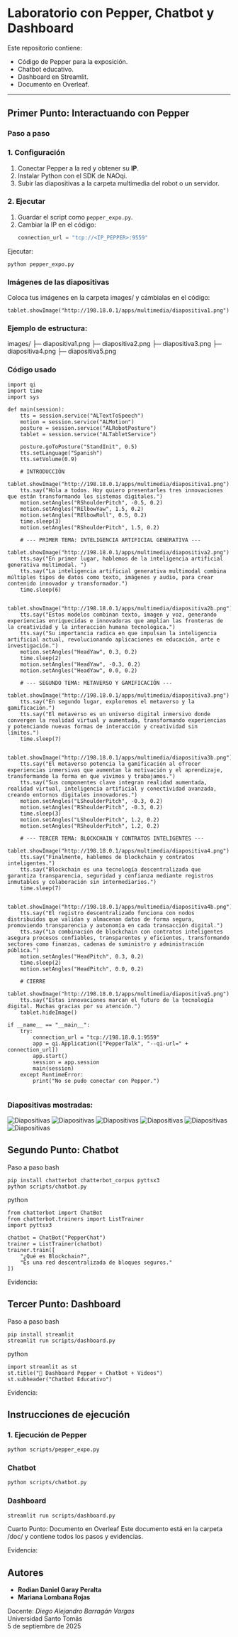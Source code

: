 # Laboratorio con Pepper, Chatbot y Dashboard

Este repositorio contiene:
- Código de Pepper para la exposición.
- Chatbot educativo.
- Dashboard en Streamlit.
- Documento en Overleaf.
---

## Primer Punto: Interactuando con Pepper
### Paso a paso
### 1. Configuración
1. Conectar Pepper a la red y obtener su **IP**.  
2. Instalar Python con el SDK de NAOqi.  
3. Subir las diapositivas a la carpeta multimedia del robot o un servidor.  

### 2. Ejecutar
1. Guardar el script como `pepper_expo.py`.  
2. Cambiar la IP en el código:  
   ```python
   connection_url = "tcp://<IP_PEPPER>:9559"
Ejecutar:
```
python pepper_expo.py
```
### Imágenes de las diapositivas
Coloca tus imágenes en la carpeta images/ y cámbialas en el código:

```
tablet.showImage("http://198.18.0.1/apps/multimedia/diapositiva1.png")
```
### Ejemplo de estructura:
images/
 ├─ diapositiva1.png
 ├─ diapositiva2.png
 ├─ diapositiva3.png
 ├─ diapositiva4.png
 ├─ diapositiva5.png
### Código usado
```
import qi
import time
import sys

def main(session):
    tts = session.service("ALTextToSpeech")
    motion = session.service("ALMotion")
    posture = session.service("ALRobotPosture")
    tablet = session.service("ALTabletService")

    posture.goToPosture("StandInit", 0.5)
    tts.setLanguage("Spanish")
    tts.setVolume(0.9)

    # INTRODUCCIÓN
    tablet.showImage("http://198.18.0.1/apps/multimedia/diapositiva1.png")
    tts.say("Hola a todos. Hoy quiero presentarles tres innovaciones que están transformando los sistemas digitales.")
    motion.setAngles("RShoulderPitch", -0.5, 0.2)
    motion.setAngles("RElbowYaw", 1.5, 0.2)
    motion.setAngles("RElbowRoll", 0.5, 0.2)
    time.sleep(3)
    motion.setAngles("RShoulderPitch", 1.5, 0.2)

    # --- PRIMER TEMA: INTELIGENCIA ARTIFICIAL GENERATIVA ---
    tablet.showImage("http://198.18.0.1/apps/multimedia/diapositiva2.png")
    tts.say("En primer lugar, hablemos de la inteligencia artificial generativa multimodal. ")
    tts.say("La inteligencia artificial generativa multimodal combina múltiples tipos de datos como texto, imágenes y audio, para crear contenido innovador y transformador.")
    time.sleep(6)

    tablet.showImage("http://198.18.0.1/apps/multimedia/diapositiva2b.png")
    tts.say("Estos modelos combinan texto, imagen y voz, generando experiencias enriquecidas e innovadoras que amplían las fronteras de la creatividad y la interacción humana tecnológica.")
    tts.say("Su importancia radica en que impulsan la inteligencia artificial actual, revolucionando aplicaciones en educación, arte e investigación.")
    motion.setAngles("HeadYaw", 0.3, 0.2)
    time.sleep(2)
    motion.setAngles("HeadYaw", -0.3, 0.2)
    motion.setAngles("HeadYaw", 0.0, 0.2)

    # --- SEGUNDO TEMA: METAVERSO Y GAMIFICACIÓN ---
    tablet.showImage("http://198.18.0.1/apps/multimedia/diapositiva3.png")
    tts.say("En segundo lugar, exploremos el metaverso y la gamificación.")
    tts.say("El metaverso es un universo digital inmersivo donde convergen la realidad virtual y aumentada, transformando experiencias y potenciando nuevas formas de interacción y creatividad sin límites.")
    time.sleep(7)

    tablet.showImage("http://198.18.0.1/apps/multimedia/diapositiva3b.png")
    tts.say("El metaverso potencia la gamificación al ofrecer experiencias inmersivas que aumentan la motivación y el aprendizaje, transformando la forma en que vivimos y trabajamos.")
    tts.say("Sus componentes clave integran realidad aumentada, realidad virtual, inteligencia artificial y conectividad avanzada, creando entornos digitales innovadores.")
    motion.setAngles("LShoulderPitch", -0.3, 0.2)
    motion.setAngles("RShoulderPitch", -0.3, 0.2)
    time.sleep(3)
    motion.setAngles("LShoulderPitch", 1.2, 0.2)
    motion.setAngles("RShoulderPitch", 1.2, 0.2)

    # --- TERCER TEMA: BLOCKCHAIN Y CONTRATOS INTELIGENTES ---
    tablet.showImage("http://198.18.0.1/apps/multimedia/diapositiva4.png")
    tts.say("Finalmente, hablemos de blockchain y contratos inteligentes.")
    tts.say("Blockchain es una tecnología descentralizada que garantiza transparencia, seguridad y confianza mediante registros inmutables y colaboración sin intermediarios.")
    time.sleep(7)

    tablet.showImage("http://198.18.0.1/apps/multimedia/diapositiva4b.png")
    tts.say("El registro descentralizado funciona con nodos distribuidos que validan y almacenan datos de forma segura, promoviendo transparencia y autonomía en cada transacción digital.")
    tts.say("La combinación de blockchain con contratos inteligentes asegura procesos confiables, transparentes y eficientes, transformando sectores como finanzas, cadenas de suministro y administración pública.")
    motion.setAngles("HeadPitch", 0.3, 0.2)
    time.sleep(2)
    motion.setAngles("HeadPitch", 0.0, 0.2)

    # CIERRE
    tablet.showImage("http://198.18.0.1/apps/multimedia/diapositiva5.png")
    tts.say("Estas innovaciones marcan el futuro de la tecnología digital. Muchas gracias por su atención.")
    tablet.hideImage()

if __name__ == "__main__":
    try:
        connection_url = "tcp://198.18.0.1:9559"
        app = qi.Application(["PepperTalk", "--qi-url=" + connection_url])
        app.start()
        session = app.session
        main(session)
    except RuntimeError:
        print("No se pudo conectar con Pepper.")


```
### Diapositivas mostradas:
![Diapositivas](Expo1.jpg) 
![Diapositivas](Expo2.jpg) 
![Diapositivas](Expo3.jpg) 
![Diapositivas](Expo4.jpg) 
![Diapositivas](Expo5.jpg) 
![Diapositivas](Expo6.jpg) 
 

## Segundo Punto: Chatbot
Paso a paso
bash
```
pip install chatterbot chatterbot_corpus pyttsx3
python scripts/chatbot.py
```

python
```
from chatterbot import ChatBot
from chatterbot.trainers import ListTrainer
import pyttsx3

chatbot = ChatBot("PepperChat")
trainer = ListTrainer(chatbot)
trainer.train([
    "¿Qué es Blockchain?",
    "Es una red descentralizada de bloques seguros."
])
```
Evidencia:

## Tercer Punto: Dashboard
Paso a paso
bash
```
pip install streamlit
streamlit run scripts/dashboard.py
```
python
```
import streamlit as st
st.title("🤖 Dashboard Pepper + Chatbot + Videos")
st.subheader("Chatbot Educativo")
```
Evidencia:

## Instrucciones de ejecución

### 1. Ejecución de Pepper
```bash
python scripts/pepper_expo.py
```
### Chatbot
```bash
python scripts/chatbot.py
````
### Dashboard
```bash
streamlit run scripts/dashboard.py
````
Cuarto Punto: Documento en Overleaf
Este documento está en la carpeta /doc/ y contiene todos los pasos y evidencias.

Evidencia:


## Autores
- **Rodian Daniel Garay Peralta**  
- **Mariana Lombana Rojas**

Docente: *Diego Alejandro Barragán Vargas*  
Universidad Santo Tomás  
5 de septiembre de 2025



